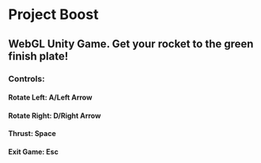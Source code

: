 # Project Boost
## WebGL Unity Game. Get your rocket to the green finish plate!
### Controls:
#### Rotate Left: A/Left Arrow
#### Rotate Right: D/Right Arrow
#### Thrust: Space
#### Exit Game: Esc
